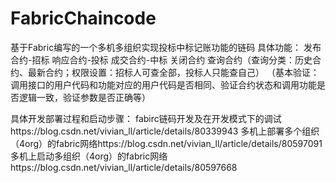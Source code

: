 # FabricChaincode
基于Fabric编写的一个多机多组织实现投标中标记账功能的链码
具体功能：
发布合约-招标
响应合约-投标
成交合约-中标
关闭合约
查询合约（查询分类：历史合约、最新合约；权限设置：招标人可查全部，投标人只能查自己）
（基本验证：调用接口的用户代码和功能对应的用户代码是否相同、验证合约状态和调用功能是否逻辑一致，验证参数是否正确等）

具体开发部署过程和启动步骤：
fabirc链码开发及在开发模式下的调试https://blog.csdn.net/vivian_ll/article/details/80339943
多机上部署多个组织（4org）的fabric网络https://blog.csdn.net/vivian_ll/article/details/80597091
多机上启动多组织（4org）的fabric网络https://blog.csdn.net/vivian_ll/article/details/80597668
